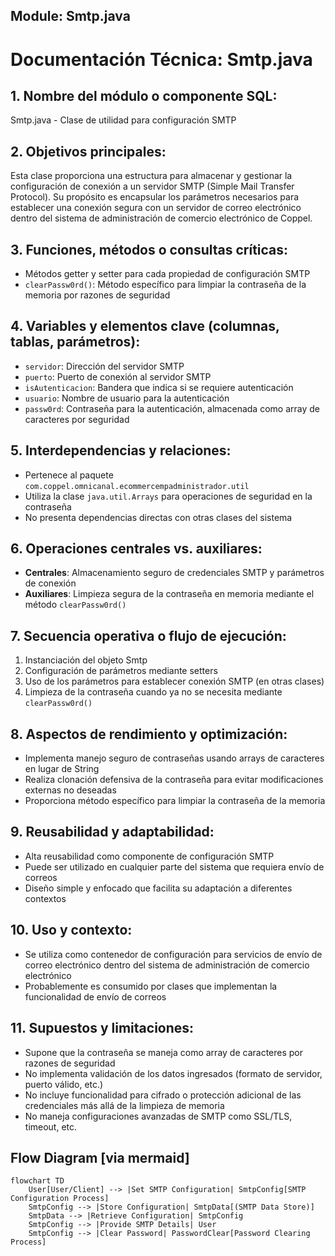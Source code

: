 ## Module: Smtp.java

# Documentación Técnica: Smtp.java

## 1. **Nombre del módulo o componente SQL:**
Smtp.java - Clase de utilidad para configuración SMTP

## 2. **Objetivos principales:**
Esta clase proporciona una estructura para almacenar y gestionar la configuración de conexión a un servidor SMTP (Simple Mail Transfer Protocol). Su propósito es encapsular los parámetros necesarios para establecer una conexión segura con un servidor de correo electrónico dentro del sistema de administración de comercio electrónico de Coppel.

## 3. **Funciones, métodos o consultas críticas:**
- Métodos getter y setter para cada propiedad de configuración SMTP
- `clearPassw0rd()`: Método específico para limpiar la contraseña de la memoria por razones de seguridad

## 4. **Variables y elementos clave (columnas, tablas, parámetros):**
- `servidor`: Dirección del servidor SMTP
- `puerto`: Puerto de conexión al servidor SMTP
- `isAutenticacion`: Bandera que indica si se requiere autenticación
- `usuario`: Nombre de usuario para la autenticación
- `passw0rd`: Contraseña para la autenticación, almacenada como array de caracteres por seguridad

## 5. **Interdependencias y relaciones:**
- Pertenece al paquete `com.coppel.omnicanal.ecommercempadministrador.util`
- Utiliza la clase `java.util.Arrays` para operaciones de seguridad en la contraseña
- No presenta dependencias directas con otras clases del sistema

## 6. **Operaciones centrales vs. auxiliares:**
- **Centrales**: Almacenamiento seguro de credenciales SMTP y parámetros de conexión
- **Auxiliares**: Limpieza segura de la contraseña en memoria mediante el método `clearPassw0rd()`

## 7. **Secuencia operativa o flujo de ejecución:**
1. Instanciación del objeto Smtp
2. Configuración de parámetros mediante setters
3. Uso de los parámetros para establecer conexión SMTP (en otras clases)
4. Limpieza de la contraseña cuando ya no se necesita mediante `clearPassw0rd()`

## 8. **Aspectos de rendimiento y optimización:**
- Implementa manejo seguro de contraseñas usando arrays de caracteres en lugar de String
- Realiza clonación defensiva de la contraseña para evitar modificaciones externas no deseadas
- Proporciona método específico para limpiar la contraseña de la memoria

## 9. **Reusabilidad y adaptabilidad:**
- Alta reusabilidad como componente de configuración SMTP
- Puede ser utilizado en cualquier parte del sistema que requiera envío de correos
- Diseño simple y enfocado que facilita su adaptación a diferentes contextos

## 10. **Uso y contexto:**
- Se utiliza como contenedor de configuración para servicios de envío de correo electrónico dentro del sistema de administración de comercio electrónico
- Probablemente es consumido por clases que implementan la funcionalidad de envío de correos

## 11. **Supuestos y limitaciones:**
- Supone que la contraseña se maneja como array de caracteres por razones de seguridad
- No implementa validación de los datos ingresados (formato de servidor, puerto válido, etc.)
- No incluye funcionalidad para cifrado o protección adicional de las credenciales más allá de la limpieza de memoria
- No maneja configuraciones avanzadas de SMTP como SSL/TLS, timeout, etc.
## Flow Diagram [via mermaid]
```mermaid
flowchart TD
    User[User/Client] --> |Set SMTP Configuration| SmtpConfig[SMTP Configuration Process]
    SmtpConfig --> |Store Configuration| SmtpData[(SMTP Data Store)]
    SmtpData --> |Retrieve Configuration| SmtpConfig
    SmtpConfig --> |Provide SMTP Details| User
    SmtpConfig --> |Clear Password| PasswordClear[Password Clearing Process]
```
